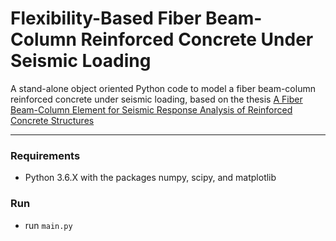 # Flexibility-Based Fiber Beam-Column Reinforced Concrete Under Seismic Loading

A stand-alone object oriented Python code to model a fiber beam-column reinforced concrete under seismic loading, based on the thesis [A Fiber Beam-Column Element for Seismic Response Analysis of Reinforced Concrete Structures](http://dinochen.com/attachments/month_1407/k11.pdf)

---

### Requirements
- Python 3.6.X with the packages numpy, scipy, and matplotlib


### Run
- run `main.py`
